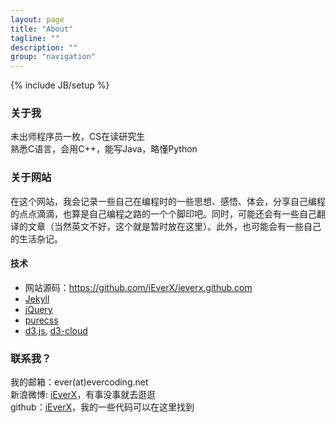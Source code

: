 ```yaml
---
layout: page
title: "About"
tagline: ""
description: ""
group: "navigation"
---
```

{% include JB/setup %}

### 关于我

未出师程序员一枚，CS在读研究生  
熟悉C语言，会用C++，能写Java，略懂Python

### 关于网站

在这个网站，我会记录一些自己在编程时的一些思想、感悟、体会，分享自己编程的点点滴滴，也算是自己编程之路的一个个脚印吧。同时，可能还会有一些自己翻译的文章（当然英文不好，这个就是暂时放在这里）。此外，也可能会有一些自己的生活杂记。

#### 技术

* 网站源码：<https://github.com/iEverX/ieverx.github.com>
* [Jekyll][]
* [jQuery][]
* [purecss][]
* [d3.js][], [d3-cloud][]

### 联系我？

我的邮箱：ever(at)evercoding.net  
新浪微博: [iEverX][weibo]，有事没事就去逛逛  
github：[iEverX][github]，我的一些代码可以在这里找到  

[weibo]: http://weibo.com/ieverx
[github]: http://github.com/iEverX
[Jekyll]: http://jekyllrb.com "Transform your plain text into static websites and blogs"
[Twitter Bootstrap]: http://twitter.github.com/bootstrap/
[jQuery]: http://jquery.com
[purecss]: http://purecss.io
[d3.js]: http://d3js.org
[d3-cloud]: https://github.com/jasondavies/d3-cloud
